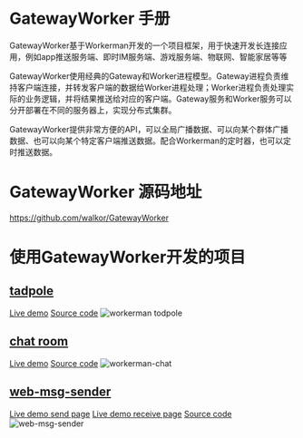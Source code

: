 # GatewayWorker 手册
GatewayWorker基于Workerman开发的一个项目框架，用于快速开发长连接应用，例如app推送服务端、即时IM服务端、游戏服务端、物联网、智能家居等等

GatewayWorker使用经典的Gateway和Worker进程模型。Gateway进程负责维持客户端连接，并转发客户端的数据给Worker进程处理；Worker进程负责处理实际的业务逻辑，并将结果推送给对应的客户端。Gateway服务和Worker服务可以分开部署在不同的服务器上，实现分布式集群。

GatewayWorker提供非常方便的API，可以全局广播数据、可以向某个群体广播数据、也可以向某个特定客户端推送数据。配合Workerman的定时器，也可以定时推送数据。

GatewayWorker 源码地址
=======
https://github.com/walkor/GatewayWorker

使用GatewayWorker开发的项目
=======
## [tadpole](http://kedou.workerman.net/)
[Live demo](http://kedou.workerman.net/)
[Source code](https://github.com/walkor/workerman)
![workerman todpole](http://www.workerman.net/img/workerman-todpole.png)

## [chat room](http://chat.workerman.net/)
[Live demo](http://chat.workerman.net/)
[Source code](https://github.com/walkor/workerman-chat)
![workerman-chat](http://www.workerman.net/img/workerman-chat.png)

## [web-msg-sender](https://github.com/walkor/web-msg-sender)
[Live demo send page](http://workerman.net:3333/)
[Live demo receive page](http://workerman.net/web-msg-sender.html)
[Source code](https://github.com/walkor/web-msg-sender)
![web-msg-sender](http://www.workerman.net/img/web-msg-sender.png)





